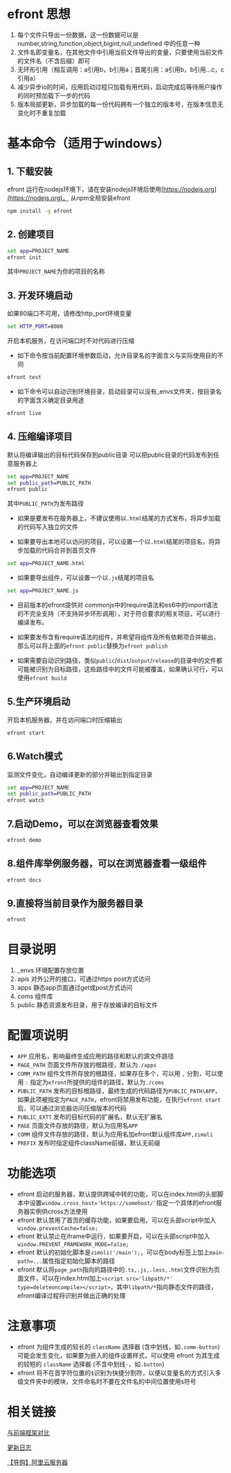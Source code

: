 
# efront 思想

1. 每个文件只导出一份数据，这一份数据可以是 number,string,function,object,bigint,null,undefined 中的任意一种
2. 文件名即变量名，在其他文件中引用当前文件导出的变量，只要使用当前文件的文件名（不含后缀）即可
3. 无环形引用（相互调用：a引用b，b引用a；首尾引用：a引用b，b引用...c，c引用a）
4. 减少异步io的时间，应用启动过程只加载有用代码，启动完成后等待用户操作的同时预加载下一步的代码
5. 版本局部更新，异步加载的每一份代码拥有一个独立的版本号，在版本信息无变化时不重复加载

# 基本命令（适用于windows）

## 1. 下载安装

efront 运行在nodejs环境下，请在安装nodejs环境后使用[https://nodejs.org](https://nodejs.org)。
从npm全局安装efront

```bat
npm install -g efront
```

## 2. 创建项目

```bat
set app=PROJECT_NAME
efront init
```

其中`PROJECT_NAME`为你的项目的名称

## 3. 开发环境启动

如果80端口不可用，请修改http_port环境变量

```bat
set HTTP_PORT=8080
```

开启本机服务，在访问端口时不对代码进行压缩

* 如下命令按当前配置环境参数启动，允许目录名的字面含义与实际使用目的不同

```bat
efront test
```

* 如下命令可以自动识别环境目录，启动目录可以没有_envs文件夹，按目录名的字面含义确定目录用途

```bat
efront live
```

## 4. 压缩编译项目

默认将编译输出的目标代码保存到public目录
可以把public目录的代码发布到任意服务器上

```bat
set app=PROJECT_NAME
set public_path=PUBLIC_PATH
efront public
```

其中`PUBLIC_PATH`为发布路径

* 如果是要发布在服务器上，不建议使用以`.html`结尾的方式发布，将异步加载的代码写入独立的文件

* 如果要导出本地可以访问的项目，可以设置一个以`.html`结尾的项目名，将异步加载的代码合并到首页文件

```bat
set app=PROJECT_NAME.html
```

* 如果要导出组件，可以设置一个以`.js`结尾的项目名

```bat
set app=PROJECT_NAME.js
```

* 目前版本的efront提供对 commonjs中的require语法和es6中的import语法 的不完全支持（不支持异步环形调用），对于符合要求的相关项目，可以进行编译发布。
* 如果要发布含有require语法的组件，并希望将组件及所有依赖项合并输出，那么可以将上面的`efront public`替换为`efront publish`

* 如果需要自动识别路径，类似`public`/`dist`/`output`/`release`的目录中的文件都可能被识别为目标路径，这些路径中的文件可能被覆盖，如果确认可行，可以使用`efront build`

## 5.生产环境启动

开启本机服务器，并在访问端口时压缩输出

```bat
efront start
```

## 6.Watch模式

监测文件变化，自动编译更新的部分并输出到指定目录

```bat
set app=PROJECT_NAME
set public_path=PUBLIC_PATH
efront watch
```

## 7.启动Demo，可以在浏览器查看效果

```bat
efront demo
```

## 8.组件库举例服务器，可以在浏览器查看一级组件

```bat
efront docs
```

## 9.直接将当前目录作为服务器目录

```bat
efront
```

# 目录说明

01. _envs 环境配置存放位置
02. apis 对外公开的接口，可通过https post方式访问
03. apps 静态app页面通过get或post方式访问
04. coms 组件库
05. public 静态资源发布目录，用于存放编译的目标文件

# 配置项说明

* `APP` 应用名，影响最终生成应用的路径和默认的源文件路径
* `PAGE_PATH` 页面文件所存放的根路径，默认为`./apps`
* `COMM_PATH` 组件文件所存放的根路径，如果存在多个，可以用 `,` 分割，可以使用 `:` 指定为`efront`所提供的组件的路径，默认为`./coms`
* `PUBLIC_PATH` 发布的目标根路径，最终生成的代码路径为`PUBLIC_PATH\APP`，如果此项被指定为`PAGE_PATH`，efront将禁用发布功能，在执行`efront start`后，可以通过浏览器访问压缩版本的代码
* `PUBLIC_EXTT` 发布的目标代码的扩展名，默认无扩展名
* `PAGE` 页面文件存放的路径，默认为应用名`APP`
* `COMM` 组件文件存放的路径，默认为应用名加efront默认组件库`APP,zimoli`
* `PREFIX` 发布时指定组件className前缀，默认无前缀

# 功能选项

* efront 启动的服务器，默认提供跨域中转的功能，可以在index.html的头部脚本中设置`window.cross_host='https://somehost/'`指定一个具体的efront服务器实例供cross方法使用
* efront 默认禁用了首页的缓存功能，如果要启用，可以在头部script中加入 `window.preventCache=false;`
* efront 默认禁止在iframe中运行，如果要开启，可以在头部script中加入 `window.PREVENT_FRAMEWORK_MODE=false;`
* efront 默认的初始化脚本是`zimoli('/main');`，可以在body标签上加上`main-path=...`属性指定初始化脚本的路径
* efront 默认将`page_path`指向的路径中的`.ts,.js,.less,.html`文件识别为页面文件，可以在index.html加上`<script src='libpath/*' type=deleteoncompile></script>`，其中`libpath/*`指向静态文件的路径，efront编译过程将识别并做出正确的处理

# 注意事项

* efront 为组件生成的较长的 `className` 选择器 (含中划线，如`.comm-button`)可能会发生变化，如果要为嵌入的组件设置样式，可以使用 efront 为其生成的较短的 `className` 选择器 (不含中划线`-`，如`.button`)
* efront 将不在首字符位置的`$`识别为快捷分割符，以便以变量名的方式引入多级文件夹中的模块，文件命名时不要在文件名的中间位置使用`$`符号

# 相关链接

[与前端框架对比](apps/docs/compare.md)

[更新日志](https://github.com/yunxu1019/efront/commits/develop)
<!-- [Efront Notive](apps/docs/notive.md) -->

[【导购】阿里云服务器](https://www.aliyun.com/minisite/goods?userCode=4gklptno)
